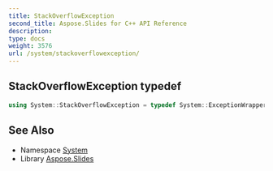 ```yaml
---
title: StackOverflowException
second_title: Aspose.Slides for C++ API Reference
description: 
type: docs
weight: 3576
url: /system/stackoverflowexception/
---
```

## StackOverflowException typedef




```cpp
using System::StackOverflowException = typedef System::ExceptionWrapper<Details_StackOverflowException >
```

## See Also

* Namespace [System](../)
* Library [Aspose.Slides](../../)
